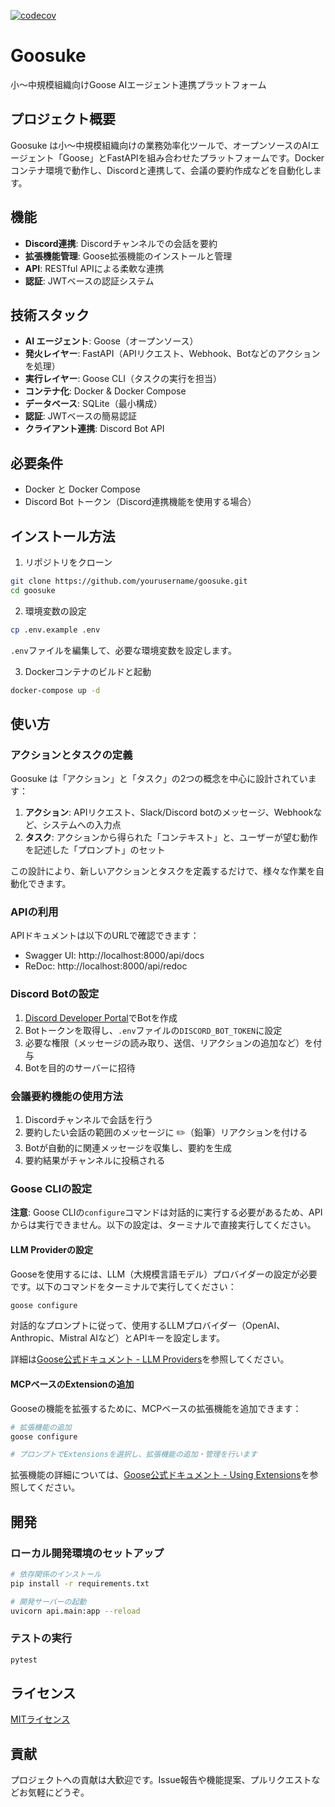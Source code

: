 [![codecov](https://codecov.io/gh/KingYoSun/goosuke/graph/badge.svg?token=6OVR1O2UMP)](https://codecov.io/gh/KingYoSun/goosuke)

# Goosuke

小～中規模組織向けGoose AIエージェント連携プラットフォーム

## プロジェクト概要

Goosuke は小～中規模組織向けの業務効率化ツールで、オープンソースのAIエージェント「Goose」とFastAPIを組み合わせたプラットフォームです。Dockerコンテナ環境で動作し、Discordと連携して、会議の要約作成などを自動化します。

## 機能

- **Discord連携**: Discordチャンネルでの会話を要約
- **拡張機能管理**: Goose拡張機能のインストールと管理
- **API**: RESTful APIによる柔軟な連携
- **認証**: JWTベースの認証システム

## 技術スタック

- **AI エージェント**: Goose（オープンソース）
- **発火レイヤー**: FastAPI（APIリクエスト、Webhook、Botなどのアクションを処理）
- **実行レイヤー**: Goose CLI（タスクの実行を担当）
- **コンテナ化**: Docker & Docker Compose
- **データベース**: SQLite（最小構成）
- **認証**: JWTベースの簡易認証
- **クライアント連携**: Discord Bot API

## 必要条件

- Docker と Docker Compose
- Discord Bot トークン（Discord連携機能を使用する場合）

## インストール方法

1. リポジトリをクローン

```bash
git clone https://github.com/yourusername/goosuke.git
cd goosuke
```

2. 環境変数の設定

```bash
cp .env.example .env
```

`.env`ファイルを編集して、必要な環境変数を設定します。

3. Dockerコンテナのビルドと起動

```bash
docker-compose up -d
```

## 使い方

### アクションとタスクの定義

Goosuke は「アクション」と「タスク」の2つの概念を中心に設計されています：

1. **アクション**: APIリクエスト、Slack/Discord botのメッセージ、Webhookなど、システムへの入力点
2. **タスク**: アクションから得られた「コンテキスト」と、ユーザーが望む動作を記述した「プロンプト」のセット

この設計により、新しいアクションとタスクを定義するだけで、様々な作業を自動化できます。

### APIの利用

APIドキュメントは以下のURLで確認できます：

- Swagger UI: http://localhost:8000/api/docs
- ReDoc: http://localhost:8000/api/redoc

### Discord Botの設定

1. [Discord Developer Portal](https://discord.com/developers/applications)でBotを作成
2. Botトークンを取得し、`.env`ファイルの`DISCORD_BOT_TOKEN`に設定
3. 必要な権限（メッセージの読み取り、送信、リアクションの追加など）を付与
4. Botを目的のサーバーに招待

### 会議要約機能の使用方法

1. Discordチャンネルで会話を行う
2. 要約したい会話の範囲のメッセージに ✏️（鉛筆）リアクションを付ける
3. Botが自動的に関連メッセージを収集し、要約を生成
4. 要約結果がチャンネルに投稿される

### Goose CLIの設定

**注意**: Goose CLIの`configure`コマンドは対話的に実行する必要があるため、APIからは実行できません。以下の設定は、ターミナルで直接実行してください。

#### LLM Providerの設定

Gooseを使用するには、LLM（大規模言語モデル）プロバイダーの設定が必要です。以下のコマンドをターミナルで実行してください：

```bash
goose configure
```

対話的なプロンプトに従って、使用するLLMプロバイダー（OpenAI、Anthropic、Mistral AIなど）とAPIキーを設定します。

詳細は[Goose公式ドキュメント - LLM Providers](https://block.github.io/goose/docs/getting-started/providers)を参照してください。

#### MCPベースのExtensionの追加

Gooseの機能を拡張するために、MCPベースの拡張機能を追加できます：

```bash
# 拡張機能の追加
goose configure

# プロンプトでExtensionsを選択し、拡張機能の追加・管理を行います
```

拡張機能の詳細については、[Goose公式ドキュメント - Using Extensions](https://block.github.io/goose/docs/getting-started/using-extensions)を参照してください。

## 開発

### ローカル開発環境のセットアップ

```bash
# 依存関係のインストール
pip install -r requirements.txt

# 開発サーバーの起動
uvicorn api.main:app --reload
```

### テストの実行

```bash
pytest
```

## ライセンス

[MITライセンス](LICENSE)

## 貢献

プロジェクトへの貢献は大歓迎です。Issue報告や機能提案、プルリクエストなどお気軽にどうぞ。